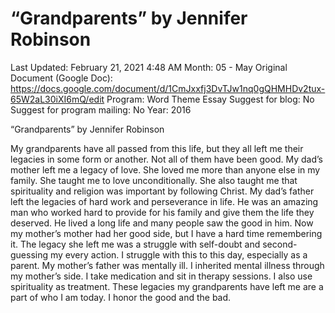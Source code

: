 # “Grandparents” by Jennifer Robinson

Last Updated: February 21, 2021 4:48 AM
Month: 05 - May
Original Document (Google Doc): https://docs.google.com/document/d/1CmJxxfj3DvTJw1nq0gQHMHDv2tux-65W2aL30iXI6mQ/edit
Program: Word Theme Essay
Suggest for blog: No
Suggest for program mailing: No
Year: 2016

“Grandparents” by Jennifer Robinson

My grandparents have all passed from this life, but they all left me their legacies in some form or another. Not all of them have been good. My dad’s mother left me a legacy of love. She loved me more than anyone else in my family. She taught me to love unconditionally. She also taught me that spirituality and religion was important by following Christ. My dad’s father left the legacies of hard work and perseverance in life. He was an amazing man who worked hard to provide for his family and give them the life they deserved. He lived a long life and many people saw the good in him. Now my mother’s mother had her good side, but I have a hard time remembering it. The legacy she left me was a struggle with self-doubt and second-guessing my every action. I struggle with this to this day, especially as a parent. My mother’s father was mentally ill. I inherited mental illness through my mother’s side. I take medication and sit in therapy sessions. I also use spirituality as treatment. These legacies my grandparents have left me are a part of who I am today. I honor the good and the bad.
